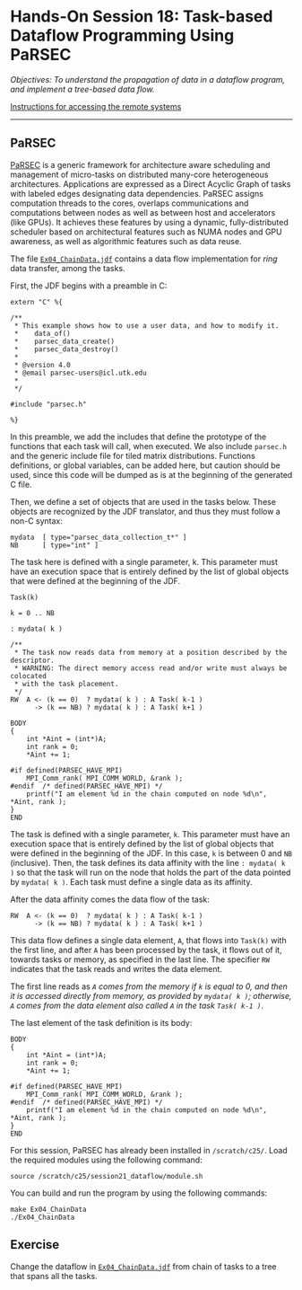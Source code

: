 
# Hands-On Session 18:  Task-based Dataflow Programming Using PaRSEC

_Objectives: To understand the propagation of data in a dataflow program, and implement a tree-based data flow._ 

[Instructions for accessing the remote systems](../../systems.md)

* * *

## PaRSEC

[PaRSEC](https://github.com/ICLDisco/parsec) is a generic framework for architecture aware scheduling and management of micro-tasks on distributed many-core heterogeneous architectures. Applications are expressed as a Direct Acyclic Graph of tasks with labeled edges designating data dependencies. PaRSEC assigns computation threads to the cores, overlaps communications and computations between nodes as well as between host and accelerators (like GPUs). It achieves these features by using a dynamic, fully-distributed scheduler based on architectural features such as NUMA nodes and GPU awareness, as well as algorithmic features such as data reuse.

The file [`Ex04_ChainData.jdf`](Ex04_ChainData.jdf) contains a data flow implementation for _ring_ data transfer, among the tasks.

First, the JDF begins with a preamble in C:
```
extern "C" %{

/**
 * This example shows how to use a user data, and how to modify it.
 *    data_of()
 *    parsec_data_create()
 *    parsec_data_destroy()
 *
 * @version 4.0
 * @email parsec-users@icl.utk.edu
 *
 */

#include "parsec.h"

%}

```
In this preamble, we add the includes that define the prototype of the functions that each task will call, when executed. We also include `parsec.h` and the generic include file for tiled matrix distributions. Functions definitions, or global variables, can be added here, but caution should be used, since this code will be dumped as is at the beginning of the generated C file. 

Then, we define a set of objects that are used in the tasks below. These objects are recognized by the JDF translator, and thus they must follow a non-C syntax:

```
mydata  [ type="parsec_data_collection_t*" ]
NB      [ type="int" ]
```

The task here is defined with a single parameter, k. This parameter must have an execution space that is entirely defined by the list of global objects that were defined at the beginning of the JDF. 

```
Task(k)

k = 0 .. NB

: mydata( k )

/**
 * The task now reads data from memory at a position described by the descriptor.
 * WARNING: The direct memory access read and/or write must always be colocated
 * with the task placement.
 */
RW  A <- (k == 0)  ? mydata( k ) : A Task( k-1 )
      -> (k == NB) ? mydata( k ) : A Task( k+1 )

BODY
{
    int *Aint = (int*)A;
    int rank = 0;
    *Aint += 1;

#if defined(PARSEC_HAVE_MPI)
    MPI_Comm_rank( MPI_COMM_WORLD, &rank );
#endif  /* defined(PARSEC_HAVE_MPI) */
    printf("I am element %d in the chain computed on node %d\n", *Aint, rank );
}
END
```
The task is defined with a single parameter, `k`. This parameter must have an execution space that is entirely defined by the list of global objects that were defined in the beginning of the JDF. In this case, `k` is between 0 and `NB` (inclusive). Then, the task defines its data affinity with the line `: mydata( k )` so that the task will run on the node that holds the part of the data pointed by `mydata( k )`. Each task must define a single data as its affinity.

After the data affinity comes the data flow of the task:

```
RW  A <- (k == 0)  ? mydata( k ) : A Task( k-1 )
      -> (k == NB) ? mydata( k ) : A Task( k+1 )
```

This data flow defines a single data element, `A`, that flows into `Task(k)` with the first line, and after `A` has been processed by the task, it flows out of it, towards tasks or memory, as specified in the last line. The specifier `RW` indicates that the task reads and writes the data element. 

The first line reads as _`A` comes from the memory if `k` is equal to 0, and then it is accessed directly from memory, as provided by `mydata( k )`; otherwise, `A` comes from the data element also called `A` in the task `Task( k-1 )`_.

The last element of the task definition is its body:
```
BODY
{
    int *Aint = (int*)A;
    int rank = 0;
    *Aint += 1;

#if defined(PARSEC_HAVE_MPI)
    MPI_Comm_rank( MPI_COMM_WORLD, &rank );
#endif  /* defined(PARSEC_HAVE_MPI) */
    printf("I am element %d in the chain computed on node %d\n", *Aint, rank );
}
END
```

For this session, PaRSEC has already been installed in `/scratch/c25/`. Load the required modules using the following command:
```
source /scratch/c25/session21_dataflow/module.sh
```

You can build and run the program by using the following commands:

```
make Ex04_ChainData
./Ex04_ChainData
```

## Exercise

Change the dataflow in [`Ex04_ChainData.jdf`](Ex04_ChainData.jdf) from chain of tasks to a tree that spans all the tasks.
